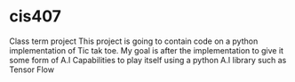 # cis407
Class term project
This project is going to contain code on a python implementation of Tic tak toe. My goal is after the implementation to give it some form of A.I Capabilities to play itself using a python A.I library such as Tensor Flow 
